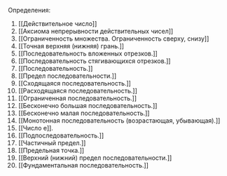 Определения:
1. [[Действительное число]]
2. [[Аксиома непрерывности действительных чисел]]
3. [[Ограниченность множества. Ограниченность сверху, снизу]]
4. [[Точная верхняя (нижняя) грань.]]
5. [[Последовательность вложенных отрезков.]]
6. [[Последовательность стягивающихся отрезков.]]
7. [[Последовательность.]]
8. [[Предел последовательности.]]
9. [[Сходящаяся последовательность.]]
10. [[Расходящаяся последовательность.]]
11. [[Ограниченная последовательность.]]
12. [[Бесконечно большая последовательность.]]
13. [[Бесконечно малая последовательность.]]
14. [[Монотонная последовательность (возрастающая, убывающая).]]
15. [[Число e]].
16. [[Подпоследовательность.]]
17. [[Частичный предел.]]
18. [[Предельная точка.]]
19. [[Верхний (нижний) предел последовательности.]]
20. [[Фундаментальная последовательность.]]
